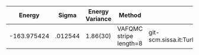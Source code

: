 |       Energy          |  Sigma          | Energy Variance  |  Method                                                          | Data repository                |
| ----------------------| ----------------| -----------------|------------------------------------------------------------------|------------------------------- |
|   -163.975424   |   .012544   |    1.86(30)   | VAFQMC stripe length=8 | git-scm.sissa.it:TurboLattice/HST_AAD/example/16x16/U8/stripel8doping1su8p8/b1.3n/pbc |
